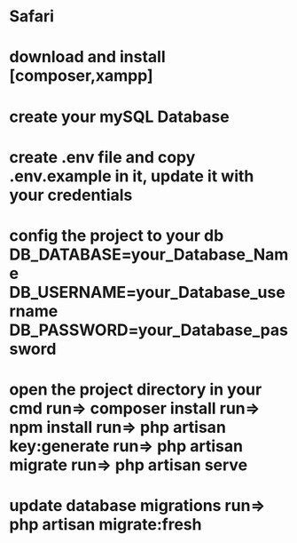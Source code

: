 Safari
====================================
download and install [composer,xampp]
====================================
create your mySQL Database
====================================
create .env file and copy .env.example in it, update it with your credentials
====================================
config the project to your db
DB_DATABASE=your_Database_Name
DB_USERNAME=your_Database_username
DB_PASSWORD=your_Database_password
====================================
open the project directory in your cmd
run=> composer install
run=> npm install
run=> php artisan key:generate
run=> php artisan migrate
run=> php artisan serve
====================================
update database migrations
run=> php artisan migrate:fresh
====================================
